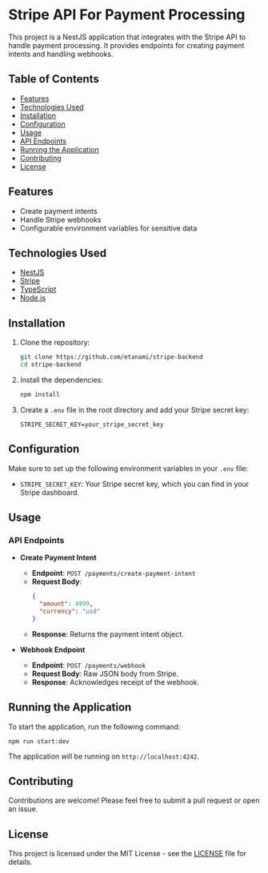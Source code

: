 # Stripe API For Payment Processing

This project is a NestJS application that integrates with the Stripe API to handle payment processing. It provides endpoints for creating payment intents and handling webhooks.

## Table of Contents

- [Features](#features)
- [Technologies Used](#technologies-used)
- [Installation](#installation)
- [Configuration](#configuration)
- [Usage](#usage)
- [API Endpoints](#api-endpoints)
- [Running the Application](#running-the-application)
- [Contributing](#contributing)
- [License](#license)

## Features

- Create payment intents
- Handle Stripe webhooks
- Configurable environment variables for sensitive data

## Technologies Used

- [NestJS](https://nestjs.com/)
- [Stripe](https://stripe.com/docs/api)
- [TypeScript](https://www.typescriptlang.org/)
- [Node.js](https://nodejs.org/)

## Installation

1. Clone the repository:

   ```bash
   git clone https://github.com/etanami/stripe-backend
   cd stripe-backend
   ```

2. Install the dependencies:

   ```bash
   npm install
   ```

3. Create a `.env` file in the root directory and add your Stripe secret key:
   ```plaintext
   STRIPE_SECRET_KEY=your_stripe_secret_key
   ```

## Configuration

Make sure to set up the following environment variables in your `.env` file:

- `STRIPE_SECRET_KEY`: Your Stripe secret key, which you can find in your Stripe dashboard.

## Usage

### API Endpoints

- **Create Payment Intent**

  - **Endpoint**: `POST /payments/create-payment-intent`
  - **Request Body**:
    ```json
    {
      "amount": 4999,
      "currency": "usd"
    }
    ```
  - **Response**: Returns the payment intent object.

- **Webhook Endpoint**
  - **Endpoint**: `POST /payments/webhook`
  - **Request Body**: Raw JSON body from Stripe.
  - **Response**: Acknowledges receipt of the webhook.

## Running the Application

To start the application, run the following command:

```
npm run start:dev
```

The application will be running on `http://localhost:4242`.

## Contributing

Contributions are welcome! Please feel free to submit a pull request or open an issue.

## License

This project is licensed under the MIT License - see the [LICENSE](LICENSE) file for details.

